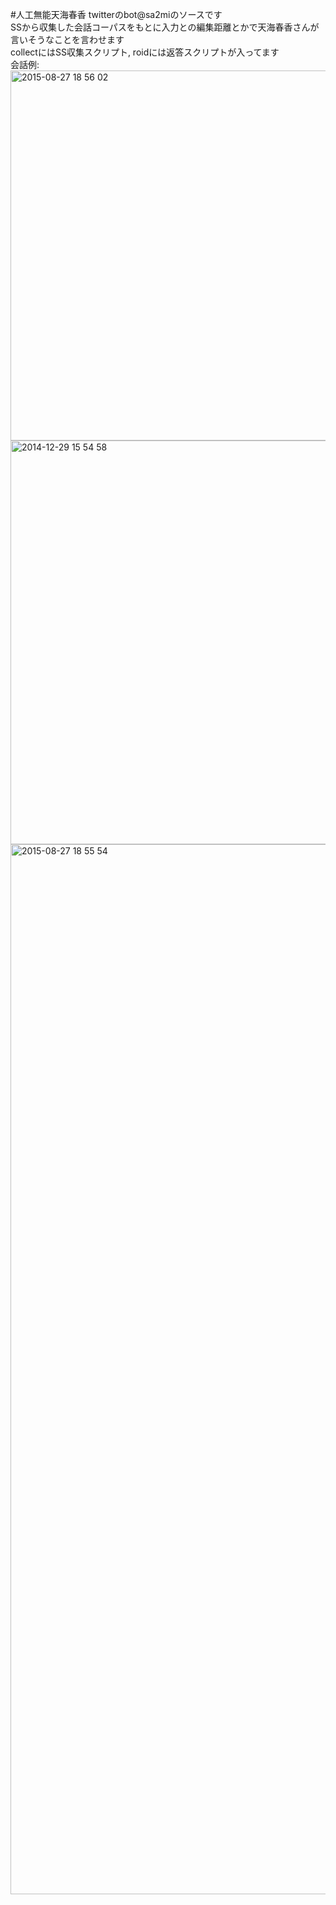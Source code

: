 #人工無能天海春香
twitterのbot@sa2miのソースです  
SSから収集した会話コーパスをもとに入力との編集距離とかで天海春香さんが言いそうなことを言わせます  
collectにはSS収集スクリプト, roidには返答スクリプトが入ってます  
会話例:  
<img width="592" alt="2015-08-27 18 56 02" src="https://user-images.githubusercontent.com/2317034/33795011-bdc835b8-dd1a-11e7-83b9-ea8789f3af41.png">
<img width="646" alt="2014-12-29 15 54 58" src="https://user-images.githubusercontent.com/2317034/33795027-1cea5850-dd1b-11e7-9e30-b521ab383d00.png">
<img width="1680" alt="2015-08-27 18 55 54" src="https://user-images.githubusercontent.com/2317034/33795039-7c586ec6-dd1b-11e7-84d8-9e2f62f54c6e.png">
